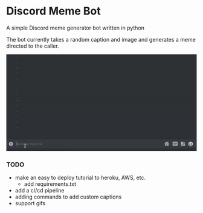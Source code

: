 # Discord Meme Bot

A simple Discord meme generator bot written in python

The bot currently takes a random caption and image and generates a meme directed to the caller.

![example](example.gif)

### TODO

- make an easy to deploy tutorial to heroku, AWS, etc.
    - add requirements.txt
- add a ci/cd pipeline
- adding commands to add custom captions
- support gifs
